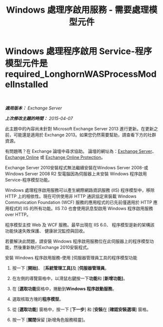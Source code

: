 ﻿---
title: 'Windows 處理序啟用服務 - 需要處理模型元件'
TOCTitle: Windows 處理程序啟用 Service-程序模型元件是 required_LonghornWASProcessModelInstalled
ms:assetid: 8cc13dbb-4921-4c07-8602-d26613d7730a
ms:mtpsurl: https://technet.microsoft.com/zh-tw/library/ms.exch.setupreadiness.longhornwasprocessmodelinstalled(v=EXCHG.150)
ms:contentKeyID: 50473697
ms.date: 05/21/2018
mtps_version: v=EXCHG.150
ms.translationtype: MT
---

# Windows 處理程序啟用 Service-程序模型元件是 required\_LonghornWASProcessModelInstalled

 

_**適用版本：** Exchange Server_

_**上次修改主題的時間：** 2015-04-07_

此主題中的內容尚未針對 Microsoft Exchange Server 2013 進行更新。在更新之前，可能還是適用於 Exchange 2013。如果您仍然需要幫助，請查看下方的社群資源。

有問題嗎？在 Exchange 論壇中尋求協助。 論壇的網址為：[Exchange Server](https://go.microsoft.com/fwlink/p/?linkid=60612)、 [Exchange Online](https://go.microsoft.com/fwlink/p/?linkid=267542) 或 [Exchange Online Protection](https://go.microsoft.com/fwlink/p/?linkid=285351)。

Exchange Server 2010安裝程式無法繼續安裝在Windows Server 2008-或Windows Server 2008 R2 型電腦因為伺服器上未安裝 Windows 程序啟用 Service-程序模型功能。

Windows 處理程序啟用服務可以產生網際網路資訊服務 (IIS) 程序模型中，移除 HTTP 上的相依性。現在可供使用非 HTTP 通訊協定來裝載 Windows Communication Foundation (WCF) 服務的應用程式的已先前僅適用於 HTTP 應用程式的 IIS 的所有功能。IIS 7.0 也會使用訊息型啟用 Windows 程序啟用服務 over HTTP。

程序模型主控 Web 及 WCF 服務。最早出現在 IIS 6.0、 程序模型是新的架構該功能快速失敗保護、 健康狀況監控與回收。

若要解決此問題，請安裝 Windows 程序啟用服務位在此伺服器上的程序模型功能，然後重新執行Exchange 2010安裝程式。

安裝 Windows 程序啟用服務-使用 \[伺服器管理員工具的程序模型功能

1.  按一下 \[**開始\]**、 \[<strong>系統管理工具\]</strong>及 \[**伺服器管理員**。

2.  在左側的導覽窗格中，以滑鼠右鍵按一下**功能**和 \[**新增功能\]**。

3.  在 \[**選取功能**窗格中，捲動到**Windows 程序啟動服務**。

4.  選取核取方塊的**程序模型**。

5.  從 \[**選取功能**\] 窗格中，按一下 \[**下一步**\] 和 \[**安裝**在 \[**確認安裝選項**\] 窗格。

6.  按一下 \[**關閉**保留 \[新增角色服務精靈\]。


